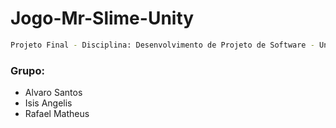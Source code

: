 # Jogo-Mr-Slime-Unity
```sh
Projeto Final - Disciplina: Desenvolvimento de Projeto de Software - Unipê 2019.1
```
### Grupo:
* Alvaro Santos
* Isis Angelis
* Rafael Matheus

